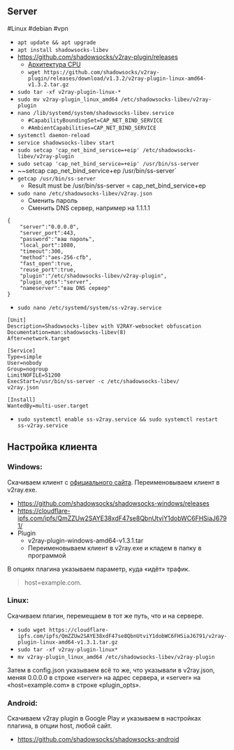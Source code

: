 ## Server 
#Linux #debian #vpn
- `apt update && apt upgrade`
- `apt install shadowsocks-libev`
- https://github.com/shadowsocks/v2ray-plugin/releases
	- [Архитектура CPU](obsidian://open?vault=Obsidian%20Vault&file=%D0%90%D1%80%D1%85%D0%B8%D1%82%D0%B5%D0%BA%D1%82%D1%83%D1%80%D0%B0%20CPU)
	- `wget https://github.com/shadowsocks/v2ray-plugin/releases/download/v1.3.2/v2ray-plugin-linux-amd64-v1.3.2.tar.gz`
- `sudo tar -xf v2ray-plugin-linux-*`
- `sudo mv v2ray-plugin_linux_amd64 /etc/shadowsocks-libev/v2ray-plugin`
- `nano /lib/systemd/system/shadowsocks-libev.service`
	- `#CapabilityBoundingSet=CAP_NET_BIND_SERVICE`
	- `#AmbientCapabilities=CAP_NET_BIND_SERVICE`
- `systemctl daemon-reload`
- `service shadowsocks-libev start`
- `sudo setcap 'cap_net_bind_service=+eip' /etc/shadowsocks-libev/v2ray-plugin`
- `sudo setcap 'cap_net_bind_service=+eip' /usr/bin/ss-server`
- ~~setcap cap_net_bind_service+ep /usr/bin/ss-server`
- `getcap /usr/bin/ss-server`
	- Result must be /usr/bin/ss-server = cap_net_bind_service+ep
- `sudo nano /etc/shadowsocks-libev/v2ray.json`
	- Сменить пароль
	- Сменить DNS сервер, например на 1.1.1.1
```
{
    "server":"0.0.0.0",
    "server_port":443,
    "password":"ваш пароль",
    "local_port":1080,
    "timeout":300,
    "method":"aes-256-cfb",
    "fast_open":true,
    "reuse_port":true,
    "plugin":"/etc/shadowsocks-libev/v2ray-plugin",
    "plugin_opts":"server",
    "nameserver":"ваш DNS сервер"
}
```
- `sudo nano /etc/systemd/system/ss-v2ray.service`
```
[Unit]
Description=Shadowsocks-libev with V2RAY-websocket obfuscation
Documentation=man:shadowsocks-libev(8)
After=network.target

[Service]
Type=simple
User=nobody
Group=nogroup
LimitNOFILE=51200
ExecStart=/usr/bin/ss-server -c /etc/shadowsocks-libev/
v2ray.json

[Install]
WantedBy=multi-user.target
```
- `sudo systemctl enable ss-v2ray.service && sudo systemctl restart ss-v2ray.service`

## Настройка клиента

### Windows:
Скачиваем клиент с [официального сайта](https://shadowsocks.org/). Переименовываем клиент в v2ray.exe.
- https://github.com/shadowsocks/shadowsocks-windows/releases
- https://cloudflare-ipfs.com/ipfs/QmZZUw2SAYE38xdF47se8QbnUtviY1dobWC6FHSiaJ6791/
- Plugin
	- v2ray-plugin-windows-amd64-v1.3.1.tar
	- Переименовываем клиент в v2ray.exe и кладем в папку в программой

В опциях плагина указываем параметр, куда «идёт» трафик.
> host=example.com.


### Linux:
Скачиваем плагин, перемещаем в тот же путь, что и на сервере.
- `sudo wget https://cloudflare-ipfs.com/ipfs/QmZZUw2SAYE38xdF47se8QbnUtviY1dobWC6FHSiaJ6791/v2ray-plugin-linux-amd64-v1.3.1.tar.gz`
- `sudo tar -xf v2ray-plugin-linux*`
- `mv v2ray-plugin_linux_amd64 /etc/shadowsocks-libev/v2ray-plugin`

Затем в config.json указываем всё то же, что указывали в v2ray.json, меняя 0.0.0.0 в строке «server» на адрес сервера, и «server» на «host=example.com» в строке «plugin_opts»​.

### Android:
Скачиваем v2ray plugin в Google Play и указываем в настройках плагина, в опции host, любой сайт​.
- https://github.com/shadowsocks/shadowsocks-android